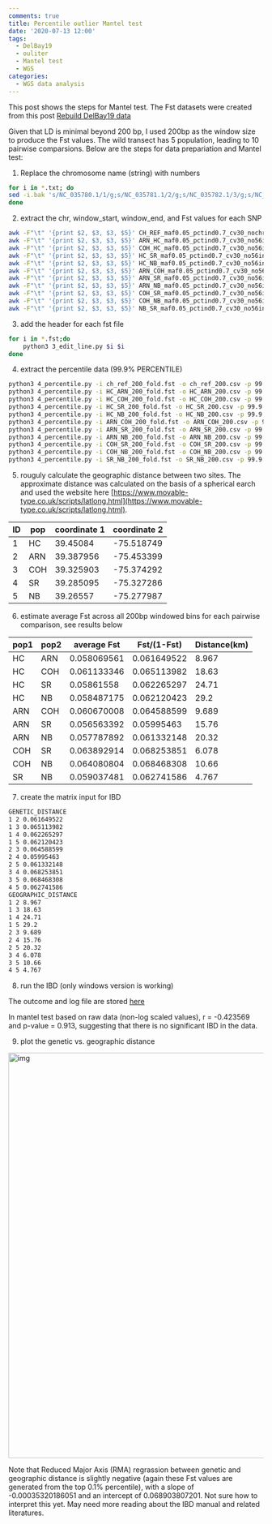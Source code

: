 ```yaml
---
comments: true
title: Percentile outlier Mantel test 
date: '2020-07-13 12:00'
tags:
  - DelBay19
  - ouliter
  - Mantel test
  - WGS
categories:
  - WGS data analysis
---
```


This post shows the steps for Mantel test. The Fst datasets were created from this post [Rebuild DelBay19 data](https://hzz0024.github.io/2020/07/08/DelBay_data_redo.html)

Given that LD is minimal beyond 200 bp, I used 200bp as the window size to produce the Fst values. The wild transect has 5 population, leading to 10 pairwise comparsions. Below are the steps for data prepariation and Mantel test:

1) Replace the chromosome name (string) with numbers

```sh
for i in *.txt; do
sed -i.bak 's/NC_035780.1/1/g;s/NC_035781.1/2/g;s/NC_035782.1/3/g;s/NC_035783.1/4/g;s/NC_035784.1/5/g;s/NC_035785.1/6/g;s/NC_035786.1/7/g;s/NC_035787.1/8/g;s/NC_035788.1/9/g;s/NC_035789.1/10/g;s/NC_007175.2/11/g' $i
done

```

2) extract the chr, window_start, window_end, and Fst values for each SNP

```sh
awk -F"\t" '{print $2, $3, $3, $5}' CH_REF_maf0.05_pctind0.7_cv30_nochr56invers_fold.200_win_200_fst.txt | awk '$2-=100' | awk '$3+=100' > ch_ref_200_fold.fst
awk -F"\t" '{print $2, $3, $3, $5}' ARN_HC_maf0.05_pctind0.7_cv30_no56invers_fold.200_win_200_fst.txt | awk '$2-=100' | awk '$3+=100' > HC_ARN_200_fold.fst
awk -F"\t" '{print $2, $3, $3, $5}' COH_HC_maf0.05_pctind0.7_cv30_no56invers_fold.200_win_200_fst.txt | awk '$2-=100' | awk '$3+=100' > HC_COH_200_fold.fst
awk -F"\t" '{print $2, $3, $3, $5}' HC_SR_maf0.05_pctind0.7_cv30_no56invers_fold.200_win_200_fst.txt  | awk '$2-=100' | awk '$3+=100' > HC_SR_200_fold.fst
awk -F"\t" '{print $2, $3, $3, $5}' HC_NB_maf0.05_pctind0.7_cv30_no56invers_fold.200_win_200_fst.txt  | awk '$2-=100' | awk '$3+=100' > HC_NB_200_fold.fst
awk -F"\t" '{print $2, $3, $3, $5}' ARN_COH_maf0.05_pctind0.7_cv30_no56invers_fold.200_win_200_fst.txt| awk '$2-=100' | awk '$3+=100' > ARN_COH_200_fold.fst
awk -F"\t" '{print $2, $3, $3, $5}' ARN_SR_maf0.05_pctind0.7_cv30_no56invers_fold.200_win_200_fst.txt | awk '$2-=100' | awk '$3+=100' > ARN_SR_200_fold.fst
awk -F"\t" '{print $2, $3, $3, $5}' ARN_NB_maf0.05_pctind0.7_cv30_no56invers_fold.200_win_200_fst.txt | awk '$2-=100' | awk '$3+=100' > ARN_NB_200_fold.fst
awk -F"\t" '{print $2, $3, $3, $5}' COH_SR_maf0.05_pctind0.7_cv30_no56invers_fold.200_win_200_fst.txt | awk '$2-=100' | awk '$3+=100' > COH_SR_200_fold.fst
awk -F"\t" '{print $2, $3, $3, $5}' COH_NB_maf0.05_pctind0.7_cv30_no56invers_fold.200_win_200_fst.txt | awk '$2-=100' | awk '$3+=100' > COH_NB_200_fold.fst
awk -F"\t" '{print $2, $3, $3, $5}' NB_SR_maf0.05_pctind0.7_cv30_no56invers_fold.200_win_200_fst.txt  | awk '$2-=100' | awk '$3+=100' > SR_NB_200_fold.fst

```

3) add the header for each fst file

```sh
for i in *.fst;do
    python3 3_edit_line.py $i $i
done 
```

4) extract the percentile data (99.9% PERCENTILE)

```sh
python3 4_percentile.py -i ch_ref_200_fold.fst -o ch_ref_200.csv -p 99.9 > ch_ref_200.log
python3 4_percentile.py -i HC_ARN_200_fold.fst -o HC_ARN_200.csv -p 99.9 > HC_ARN_200.log
python3 4_percentile.py -i HC_COH_200_fold.fst -o HC_COH_200.csv -p 99.9 > HC_COH_200.log
python3 4_percentile.py -i HC_SR_200_fold.fst -o HC_SR_200.csv -p 99.9 > HC_SR_200.log
python3 4_percentile.py -i HC_NB_200_fold.fst -o HC_NB_200.csv -p 99.9 > HC_NB_200.log
python3 4_percentile.py -i ARN_COH_200_fold.fst -o ARN_COH_200.csv -p 99.9 > ARN_COH_200.log
python3 4_percentile.py -i ARN_SR_200_fold.fst -o ARN_SR_200.csv -p 99.9 > ARN_SR_200.log
python3 4_percentile.py -i ARN_NB_200_fold.fst -o ARN_NB_200.csv -p 99.9 > ARN_NB_200.log
python3 4_percentile.py -i COH_SR_200_fold.fst -o COH_SR_200.csv -p 99.9 > COH_SR_200.log
python3 4_percentile.py -i COH_NB_200_fold.fst -o COH_NB_200.csv -p 99.9 > COH_NB_200.log
python3 4_percentile.py -i SR_NB_200_fold.fst -o SR_NB_200.csv -p 99.9 > SR_NB_200.log

```


5) rouguly calculate the geographic distance between two sites. The approximate distance was calculated on the basis of a spherical earch and used the website here [https://www.movable-type.co.uk/scripts/latlong.html](https://www.movable-type.co.uk/scripts/latlong.html).

|ID  |pop |coordinate 1|coordinate 2|
|----|----|-----------|-------------|
|1	 |HC  |39.45084	  |-75.518749   |
|2	 |ARN |	39.387956 |	-75.453399  |
|3	 |COH |	39.325903 |	-75.374292  |
|4	 |SR  |	39.285095 |	-75.327286  |
|5	 |NB  |	39.26557  |	-75.277987  |


6) estimate average Fst across all 200bp windowed bins for each pairwise comparison, see results below

|pop1|pop2|average Fst|Fst/(1-Fst)|Distance(km)|
|----|----|-----------|-----------|------------|
|HC	 |ARN |0.058069561|0.061649522| 8.967      |
|HC	 |COH |0.061133346|0.065113982|18.63       |
|HC	 |SR  |0.05861558 |0.062265297|24.71       | 
|HC	 |NB  |0.058487175|0.062120423|29.2        | 
|ARN |COH |0.060670008|0.064588599|9.689       | 
|ARN |SR  |0.056563392|0.05995463 |15.76       | 
|ARN |NB  |0.057787892|0.061332148|20.32       |  
|COH |SR  |0.063892914|0.068253851|6.078       | 
|COH |NB  |0.064080804|0.068468308|10.66       | 
|SR	 |NB  |0.059037481|0.062741586|4.767       | 


7) create the matrix input for IBD

```sh
GENETIC_DISTANCE
1 2 0.061649522
1 3 0.065113982
1 4 0.062265297
1 5 0.062120423
2 3 0.064588599
2 4 0.05995463
2 5 0.061332148
3 4 0.068253851
3 5 0.068468308
4 5 0.062741586
GEOGRAPHIC_DISTANCE
1 2 8.967
1 3 18.63
1 4 24.71
1 5 29.2
2 3 9.689
2 4 15.76
2 5 20.32
3 4 6.078
3 5 10.66
4 5 4.767
```

8) run the IBD (only windows version is working)

The outcome and log file are stored [here](https://docs.google.com/spreadsheets/d/1xcbEXtuEYNLG2BUW8Ivh0o79iArKyGI7mixq_wzaAlc/edit?usp=sharing)

In mantel test based on raw data (non-log scaled values), r = -0.423569 and p-value = 0.913, suggesting that there is no significant IBD in the data. 

9) plot the genetic vs. geographic distance

<img src="https://hzz0024.github.io/images/Mantel/mantel1.jpeg" alt="img" width="800"/>

Note that Reduced Major Axis (RMA) regrassion between genetic and geographic distance is slightly negative (again these Fst values are generated from the top 0.1% percentile), with a slope of -0.00035320186051 and an intercept of 0.068903807201. Not sure how to interpret this yet. May need more reading about the IBD manual and related literatures.
